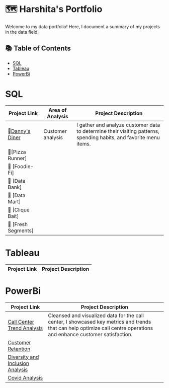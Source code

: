 # 🗺 Harshita's Portfolio

Welcome to my data portfolio! Here, I document a summary of my projects in the data field. 

## 📚 Table of Contents
- [SQL](#sql)
- [Tableau](#tableau)
- [PowerBi](#PowerBi)


# SQL

| Project Link | Area of Analysis | Project Description | 
|---|---|---|
| 🍜[Danny's Diner](https://github.com/Harshita290/8-Week-SQL-Challenge/tree/main/Case%20Study%20%231%20-%20Danny's%20Diner) | Customer analysis | I gather and analyze customer data to determine their visiting patterns, spending habits, and favorite menu items.  | 
| 🍕[Pizza Runner] |
| 🥑 [Foodie-Fi] |
| 🏦 [Data Bank]  |  
| 🌽 [Data Mart] |  
| 🎣 [Clique Bait]  |  
| 🍒 [Fresh Segments] |  



# Tableau

| Project Link | Project Description | 
|---|---|

# PowerBi

| Project Link | Project Description | 
|---|---|
| [Call Center Trend Analysis](https://github.com/Harshita290/Power-Bi-Projects/tree/main/Forage%20Internship/Call%20Centre%20Trend%20Analysis) | Cleansed and visualized data for the call center, I showcased key metrics and trends that can help optimize call centre operations and enhance customer satisfaction. |
| [Customer Retention](https://github.com/Harshita290/Power-Bi-Projects/tree/main/Forage%20Internship/Customer%20Retention) |
| [Diversity and Inclusion Analysis](https://github.com/Harshita290/Power-Bi-Projects/tree/main/Forage%20Internship/Diversity%20and%20Inclusion%20Analysis) |
| [Covid Analysis](https://github.com/Harshita290/Power-Bi-Projects/tree/main/Sparks%20Foundation) |


